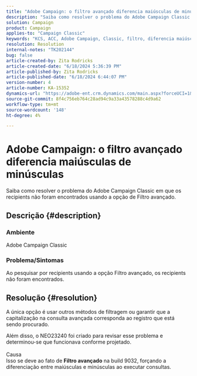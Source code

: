 ```yaml
---
title: "Adobe Campaign: o filtro avançado diferencia maiúsculas de minúsculas"
description: "Saiba como resolver o problema do Adobe Campaign Classic em que os recipients não foram encontrados usando a opção de Filtro avançado."
solution: Campaign
product: Campaign
applies-to: "Campaign Classic"
keywords: "KCS, ACC, Adobe Campaign, Classic, filtro, diferencia maiúsculas de minúsculas, uso de maiúsculas, NEO23240"
resolution: Resolution
internal-notes: "TK202144"
bug: false
article-created-by: Zita Rodricks
article-created-date: "6/18/2024 5:36:39 PM"
article-published-by: Zita Rodricks
article-published-date: "6/18/2024 6:44:07 PM"
version-number: 4
article-number: KA-15352
dynamics-url: "https://adobe-ent.crm.dynamics.com/main.aspx?forceUCI=1&pagetype=entityrecord&etn=knowledgearticle&id=fa91134d-992d-ef11-840a-002248084fbb"
source-git-commit: 8f4c756eb764c28ad94c9a33a43578288c4d9a62
workflow-type: tm+mt
source-wordcount: '148'
ht-degree: 4%

---
```


# Adobe Campaign: o filtro avançado diferencia maiúsculas de minúsculas


Saiba como resolver o problema do Adobe Campaign Classic em que os recipients não foram encontrados usando a opção de Filtro avançado.

## Descrição {#description}


### Ambiente

Adobe Campaign Classic

### Problema/Sintomas

Ao pesquisar por recipients usando a opção Filtro avançado, os recipients não foram encontrados.


## Resolução {#resolution}


A única opção é usar outros métodos de filtragem ou garantir que a capitalização na consulta avançada corresponda ao registro que está sendo procurado.

Além disso, o NEO23240 foi criado para revisar esse problema e determinou-se que funcionava conforme projetado.
<br><br>Causa<br>Isso se deve ao fato de <b>Filtro avançado</b> na build 9032, forçando a diferenciação entre maiúsculas e minúsculas ao executar consultas.